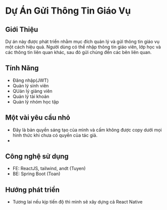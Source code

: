 # Dự Án Gửi Thông Tin Giáo Vụ

## Giới Thiệu

Dự án này được phát triển nhằm mục đích quản lý và gửi thông tin giáo vụ một cách hiệu quả. Người dùng có thể nhập thông tin giáo viên, lớp học và các thông tin liên quan khác, sau đó gửi chúng đến các bên liên quan.

## Tính Năng

- Đăng nhập(JWT)
- Quản lý sinh viên
- QUản lý giảng viên
- Quản lý tài khoản
- Quản lý nhóm học tập

## Một vài yêu cầu nhỏ

- Đây là bản quyền sáng tạo của mình và cấm không được copy dưới mọi hình thức khi chưa có quyền của tác giả.
-

## Công nghệ sử dụng

- FE: ReactJS, tailwind, andt (Tuyen)
- BE: Spring Boot (Toan)

## Hướng phát triển

- Tương lai nếu kịp tiến độ thì mình sẽ xây dựng cả React Native
